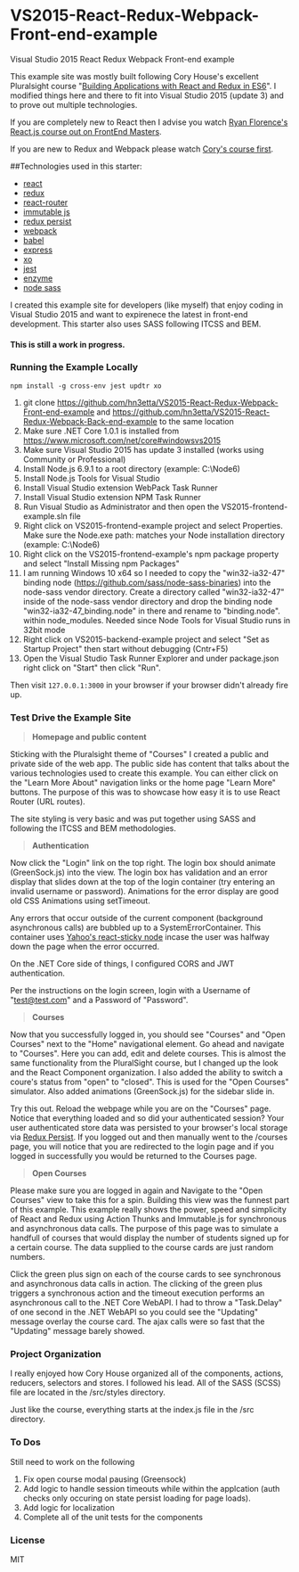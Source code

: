 # VS2015-React-Redux-Webpack-Front-end-example
Visual Studio 2015 React Redux Webpack Front-end example

This example site was mostly built following Cory House's excellent Pluralsight course "[Building Applications with React and Redux in ES6](https://app.pluralsight.com/library/courses/react-redux-react-router-es6)".
I modified things here and there to fit into Visual Studio 2015 (update 3) and to prove out multiple technologies.

If you are completely new to React then I advise you watch [Ryan Florence's React.js course out on FrontEnd Masters](https://frontendmasters.com/courses/react/).

If you are new to Redux and Webpack please watch [Cory's course first](https://app.pluralsight.com/library/courses/react-redux-react-router-es6).

##Technologies used in this starter:
* [react](https://github.com/facebook/react)
* [redux](https://github.com/rackt/redux)
* [react-router](https://github.com/rackt/react-router)
* [immutable js](https://github.com/facebook/immutable-js)
* [redux persist](https://github.com/rt2zz/redux-persist)
* [webpack](https://github.com/webpack/webpack)
* [babel](https://github.com/babel/babel)
* [express](https://github.com/expressjs/express)
* [xo](https://github.com/sindresorhus/xo)
* [jest](http://facebook.github.io/jest)
* [enzyme](https://github.com/airbnb/enzyme)
* [node sass](https://github.com/sass/node-sass)


I created this example site for developers (like myself) that enjoy coding in Visual Studio 2015 and want to expirenece the latest in front-end development.  This starter also uses SASS following ITCSS and BEM.
#### This is still a work in progress.

### Running the Example Locally

```shell
npm install -g cross-env jest updtr xo
```

1. git clone https://github.com/hn3etta/VS2015-React-Redux-Webpack-Front-end-example
    and https://github.com/hn3etta/VS2015-React-Redux-Webpack-Back-end-example to the same location
2. Make sure .NET Core 1.0.1 is installed from https://www.microsoft.com/net/core#windowsvs2015
3. Make sure Visual Studio 2015 has update 3 installed (works using Community or Professional)
4. Install Node.js 6.9.1 to a root directory (example: C:\Node6)
5. Install Node.js Tools for Visual Studio
6. Install Visual Studio extension WebPack Task Runner
7. Install Visual Studio extension NPM Task Runner
8. Run Visual Studio as Administrator and then open the VS2015-frontend-example.sln file
9. Right click on VS2015-frontend-example project and select Properties.
    Make sure the Node.exe path: matches your Node installation directory (example: C:\Node6)
10. Right click on the VS2015-frontend-example's npm package property and
    select "Install Missing npm Packages"
11. I am running Windows 10 x64 so I needed to copy the "win32-ia32-47" binding node
    (https://github.com/sass/node-sass-binaries) into the node-sass vendor directory.
	Create a directory called "win32-ia32-47" inside of the node-sass vendor directory
	and drop the binding node "win32-ia32-47_binding.node" in there and rename to "binding.node".
	within node_modules.  Needed since Node Tools for Visual Studio runs in 32bit mode
12. Right click on VS2015-backend-example project and select "Set as Startup Project" then
    start without debugging (Cntr+F5)
13. Open the Visual Studio Task Runner Explorer and under package.json right click on "Start" then click "Run".

Then visit `127.0.0.1:3000` in your browser if your browser didn't already fire up.


### Test Drive the Example Site

>**Homepage and public content**

Sticking with the Pluralsight theme of "Courses" I created a public and private side of the web app.  The public side has content that talks about the various technologies used to create this example.  You can
either click on the "Learn More About" navigation links or the home page "Learn More" buttons.  The purpose of this was to showcase how easy it is to use React Router (URL routes).

The site styling is very basic and was put together using SASS and following the ITCSS and BEM methodologies.

>**Authentication**

Now click the "Login" link on the top right.
The login box should animate (GreenSock.js) into the view.  The login box has validation and an error display that slides down at the top of the login container (try entering an invalid username or password).  Animations for the error display are good old CSS Animations using setTimeout.

Any errors that occur outside of the current component (background asynchronous calls) are bubbled up to a SystemErrorContainer.  This container uses [Yahoo's react-sticky node](https://github.com/yahoo/react-stickynode) incase the user was halfway down the page when the error occurred.

On the .NET Core side of things, I configured CORS and JWT authentication.

Per the instructions on the login screen, login with a Username of "test@test.com" and a Password of "Password".

>**Courses**

Now that you successfully logged in, you should see "Courses" and "Open Courses" next to the "Home" navigational element.  Go ahead and navigate to "Courses".
Here you can add, edit and delete courses.  This is almost the same functionality from the PluralSight course, but I changed up the look and the React Component organization.
I also added the ability to switch a coure's status from "open" to "closed".  This is used for the "Open Courses" simulator.  Also added animations (GreenSock.js) for the sidebar slide in.

Try this out.  Reload the webpage while you are on the "Courses" page.  Notice that everything loaded and so did your authenticated session?  Your user authenticated store data was persisted to your browser's local storage via [Redux Persist](https://github.com/rt2zz/redux-persist).
If you logged out and then manually went to the /courses page, you will notice that you are redirected to the login page and if you logged in successfully you would be returned to the Courses page.

>**Open Courses**

Please make sure you are logged in again and Navigate to the "Open Courses" view to take this for a spin.  Building this view was the funnest part of this example.  This example really shows the power, speed and simplicity of React and Redux using Action Thunks and Immutable.js for synchronous and asynchronous data calls.
The purpose of this page was to simulate a handfull of courses that would display the number of students signed up for a certain course.  The data supplied to the course cards are just random numbers.

Click the green plus sign on each of the course cards to see synchronous and asynchronous data calls in action.  The clicking of the green plus triggers a synchronous action and the timeout execution performs an asynchronous call to the .NET Core WebAPI.
I had to throw a "Task.Delay" of one second in the .NET WebAPI so you could see the "Updating" message overlay the course card.  The ajax calls were so fast that the "Updating" message barely showed.

### Project Organization

I really enjoyed how Cory House organized all of the components, actions, reducers, selectors and stores.  I followed his lead.  All of the SASS (SCSS) file are located in the /src/styles directory.

Just like the course, everything starts at the index.js file in the /src directory.

### To Dos

Still need to work on the following

01. Fix open course modal pausing (Greensock)
02. Add logic to handle session timeouts while within the applcation (auth checks only occuring on state persist loading for page loads).
03. Add logic for localization
04. Complete all of the unit tests for the components


### License

MIT
